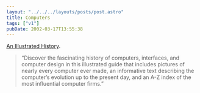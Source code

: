 ```yaml
---
layout: "../../../layouts/posts/post.astro"
title: Computers
tags: ["v1"]
pubDate: 2002-03-17T13:55:38
---
```


[An Illustrated History][1].

> &#8220;Discover the fascinating history of computers, interfaces, and computer design in this illustrated guide that includes pictures of nearly every computer ever made, an informative text describing the computer&#8217;s evolution up to the present day, and an A-Z index of the most influential computer firms.&#8221;

[1]: http://www.taschen.com/pages/en/catalogue/books/architecture_design/all/facts/02976.htm
